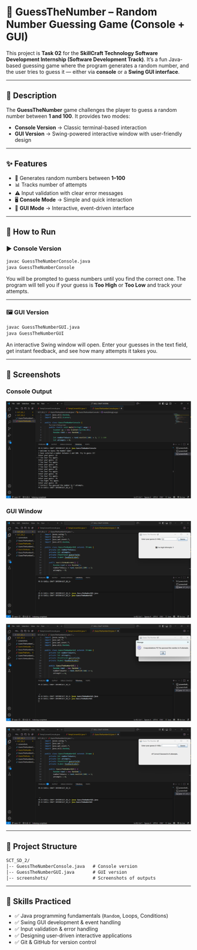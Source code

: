 # 🎯 GuessTheNumber – Random Number Guessing Game (Console + GUI)

This project is **Task 02** for the **SkillCraft Technology Software Development Internship (Software Development Track)**.
It’s a fun Java-based guessing game where the program generates a random number, and the user tries to guess it — either via **console** or a **Swing GUI interface**.

---

## 📝 Description

The **GuessTheNumber** game challenges the player to guess a random number between **1 and 100**.
It provides two modes:

* **Console Version** → Classic terminal-based interaction
* **GUI Version** → Swing-powered interactive window with user-friendly design

---

## ✨ Features

* 🔢 Generates random numbers between **1–100**
* 📊 Tracks number of attempts
* ⚠️ Input validation with clear error messages
* 🖥️ **Console Mode** → Simple and quick interaction
* 🎨 **GUI Mode** → Interactive, event-driven interface

---

## 🚀 How to Run

### ▶️ Console Version

```bash
javac GuessTheNumberConsole.java
java GuessTheNumberConsole
```

You will be prompted to guess numbers until you find the correct one.
The program will tell you if your guess is **Too High** or **Too Low** and track your attempts.

---

### 🖼️ GUI Version

```bash
javac GuessTheNumberGUI.java
java GuessTheNumberGUI
```

An interactive Swing window will open.
Enter your guesses in the text field, get instant feedback, and see how many attempts it takes you.

---

## 📸 Screenshots

### Console Output

![Console Screenshot](screenshots/Console.png)

### GUI Window

![GUI Screenshot](screenshots/GuiFirstLook.png)

![GUI Screenshot](screenshots/GuiShowingCorrectGuess.png)

![GUI Screenshot](screenshots/GuiShowingCorrectAttempts.png)

---

## 📂 Project Structure

```
SCT_SD_2/
│-- GuessTheNumberConsole.java   # Console version
│-- GuessTheNumberGUI.java       # GUI version                  
│-- screenshots/                 # Screenshots of outputs
```

---

## 🌱 Skills Practiced

* ✅ Java programming fundamentals (`Random`, Loops, Conditions)
* ✅ Swing GUI development & event handling
* ✅ Input validation & error handling
* ✅ Designing user-driven interactive applications
* ✅ Git & GitHub for version control




